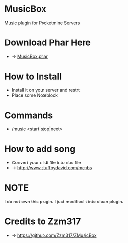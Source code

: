 # MusicBox
Music plugin for Pocketmine Servers

# Download Phar Here
 * -> [MusicBox.phar](https://drive.google.com/uc?export=download&id=1W1dm_3BQu7r2QKrLVE0NunLdSvd7swuA)

# How to Install
 * Install it on your server and restrt
 * Place some Noteblock
 
# Commands
 * /music <start|stop|next>
 
# How to add song
 * Convert your midi file into nbs file
 * ->  http://www.stuffbydavid.com/mcnbs

# NOTE
I do not own this plugin. I just modified it into clean plugin.

# Credits to Zzm317
 * -> https://github.com/Zzm317/ZMusicBox
